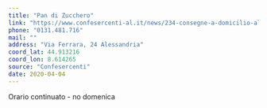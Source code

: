 ```yaml
---
title: "Pan di Zucchero"
link: "https://www.confesercenti-al.it/news/234-consegne-a-domicilio-alessandria-lista-aggiornata-al-26-marzo.html"
phone: "0131.481.716"
mail: ""
address: "Via Ferrara, 24 Alessandria"
coord_lat: 44.913216
coord_lon: 8.614265
source: "Confesercenti"
date: 2020-04-04
---
```


Orario continuato - no domenica
